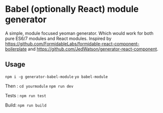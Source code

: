 # Babel (optionally React) module generator

A simple, module focused yeoman generator. Which would work for both pure ES6/7 modules and React modules. Inspired by https://github.com/FormidableLabs/formidable-react-component-boilerplate and https://github.com/JedWatson/generator-react-component.

## Usage
`npm i -g generator-babel-module`
`yo babel-module`

Then :
`cd yourmodule`
`npm run dev`

Tests :
`npm run test`

Build:
`npm run build`
